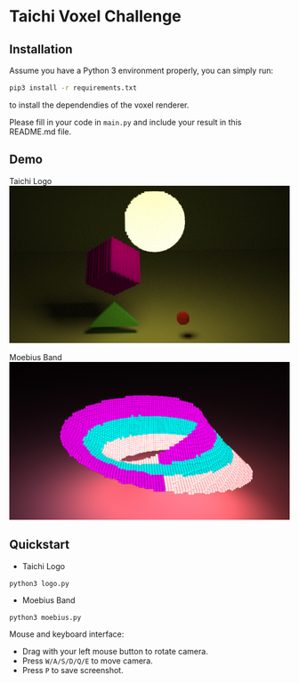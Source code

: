 # Taichi Voxel Challenge

## Installation

Assume you have a Python 3 environment properly, you can simply run:

```sh
pip3 install -r requirements.txt
```

to install the dependendies of the voxel renderer.

Please fill in your code in `main.py` and include your result in this README.md file.

## Demo
Taichi Logo
![](./images/logo1.jpg)

Moebius Band
![](./images/moebius1.jpg)
## Quickstart
* Taichi Logo
```sh
python3 logo.py
```
* Moebius Band
```
python3 moebius.py
```

Mouse and keyboard interface:

+ Drag with your left mouse button to rotate camera.
+ Press `W/A/S/D/Q/E` to move camera.
+ Press `P` to save screenshot.

